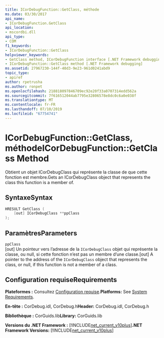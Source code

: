 ```yaml
---
title: ICorDebugFunction::GetClass, méthode
ms.date: 03/30/2017
api_name:
- ICorDebugFunction.GetClass
api_location:
- mscordbi.dll
api_type:
- COM
f1_keywords:
- ICorDebugFunction::GetClass
helpviewer_keywords:
- GetClass method, ICorDebugFunction interface [.NET Framework debugging]
- ICorDebugFunction::GetClass method [.NET Framework debugging]
ms.assetid: 27967230-144f-40d3-9e23-961d0241abd9
topic_type:
- apiref
author: rpetrusha
ms.author: ronpet
ms.openlocfilehash: 218818097846709ec92e20f33a0707314edd562a
ms.sourcegitcommit: 7f616512044ab7795e32806578e8dc0c6a0e038f
ms.translationtype: MT
ms.contentlocale: fr-FR
ms.lasthandoff: 07/10/2019
ms.locfileid: "67754741"
---
```

# <a name="icordebugfunctiongetclass-method"></a><span data-ttu-id="eb0f8-102">ICorDebugFunction::GetClass, méthode</span><span class="sxs-lookup"><span data-stu-id="eb0f8-102">ICorDebugFunction::GetClass Method</span></span>
<span data-ttu-id="eb0f8-103">Obtient un objet ICorDebugClass qui représente la classe de que cette fonction est membre.</span><span class="sxs-lookup"><span data-stu-id="eb0f8-103">Gets an ICorDebugClass object that represents the class this function is a member of.</span></span>  
  
## <a name="syntax"></a><span data-ttu-id="eb0f8-104">Syntaxe</span><span class="sxs-lookup"><span data-stu-id="eb0f8-104">Syntax</span></span>  
  
```cpp  
HRESULT GetClass (  
    [out] ICorDebugClass **ppClass  
);  
```  
  
## <a name="parameters"></a><span data-ttu-id="eb0f8-105">Paramètres</span><span class="sxs-lookup"><span data-stu-id="eb0f8-105">Parameters</span></span>  
 `ppClass`  
 <span data-ttu-id="eb0f8-106">[out] Un pointeur vers l’adresse de la `ICorDebugClass` objet qui représente la classe, ou null, si cette fonction n’est pas un membre d’une classe.</span><span class="sxs-lookup"><span data-stu-id="eb0f8-106">[out] A pointer to the address of the `ICorDebugClass` object that represents the class, or null, if this function is not a member of a class.</span></span>  
  
## <a name="requirements"></a><span data-ttu-id="eb0f8-107">Configuration requise</span><span class="sxs-lookup"><span data-stu-id="eb0f8-107">Requirements</span></span>  
 <span data-ttu-id="eb0f8-108">**Plateformes :** Consultez [Configuration requise](../../../../docs/framework/get-started/system-requirements.md).</span><span class="sxs-lookup"><span data-stu-id="eb0f8-108">**Platforms:** See [System Requirements](../../../../docs/framework/get-started/system-requirements.md).</span></span>  
  
 <span data-ttu-id="eb0f8-109">**En-tête :** CorDebug.idl, CorDebug.h</span><span class="sxs-lookup"><span data-stu-id="eb0f8-109">**Header:** CorDebug.idl, CorDebug.h</span></span>  
  
 <span data-ttu-id="eb0f8-110">**Bibliothèque :** CorGuids.lib</span><span class="sxs-lookup"><span data-stu-id="eb0f8-110">**Library:** CorGuids.lib</span></span>  
  
 <span data-ttu-id="eb0f8-111">**Versions du .NET Framework :** [!INCLUDE[net_current_v10plus](../../../../includes/net-current-v10plus-md.md)]</span><span class="sxs-lookup"><span data-stu-id="eb0f8-111">**.NET Framework Versions:** [!INCLUDE[net_current_v10plus](../../../../includes/net-current-v10plus-md.md)]</span></span>

